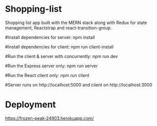 # Shopping-list
Shopping list app built with the MERN stack along with Redux for state management, Reactstrap and react-transition-group.

  #Install dependencies for server:
  npm install

  #Install dependencies for client:
  npm run client-install

  #Run the client & server with concurrently:
  npm run dev

  #Run the Express server only:
  npm run server

  #Run the React client only:
  npm run client

  #Server runs on http://localhost:5000 and client on http://localhost:3000

# Deployment
https://frozen-peak-24903.herokuapp.com/
